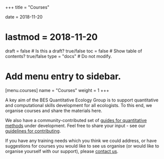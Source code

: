 +++
title = "Courses"

date = 2018-11-20
# lastmod = 2018-11-20

draft = false  # Is this a draft? true/false
toc = false  # Show table of contents? true/false
type = "docs"  # Do not modify.

# Add menu entry to sidebar.
[menu.courses]
  name = "Courses"
  weight = 1
+++

A key aim of the BES Quantitative Ecology Group is to support quantitative and computational skills development for all ecologists. To this end, we organise courses and share the materials here. 

We also have a community-contributed set of [guides for quantitative methods](http://qedoc.wikidot.com) under development. Feel free to share your input - see our [guidelines for contributing](http://qedoc.wikidot.com/wiki:how-to-contribute).

If you have any training needs which you think we could address, or have suggestions for courses you would like to see us organise (or would like to organise yourself with our support), please [contact us](/#contact). 